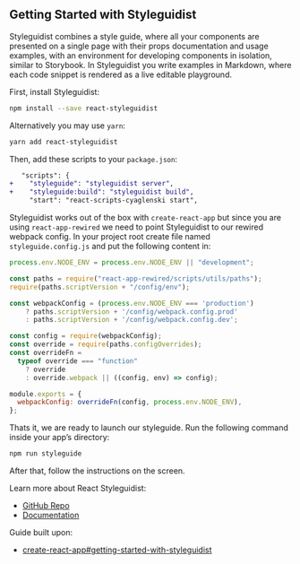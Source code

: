 ## Getting Started with Styleguidist

Styleguidist combines a style guide, where all your components are presented on a single page with their props documentation and usage examples, with an environment for developing components in isolation, similar to Storybook. In Styleguidist you write examples in Markdown, where each code snippet is rendered as a live editable playground.

First, install Styleguidist:

```sh
npm install --save react-styleguidist
```

Alternatively you may use `yarn`:

```sh
yarn add react-styleguidist
```

Then, add these scripts to your `package.json`:

```diff
   "scripts": {
+    "styleguide": "styleguidist server",
+    "styleguide:build": "styleguidist build",
     "start": "react-scripts-cyaglenski start",
```

Styleguidist works out of the box with `create-react-app` but since you are using `react-app-rewired` we need to point Styleguidist to our rewired webpack config. In your project root create file named `styleguide.config.js` and put the following content in:

```javascript
process.env.NODE_ENV = process.env.NODE_ENV || "development";

const paths = require("react-app-rewired/scripts/utils/paths");
require(paths.scriptVersion + "/config/env");

const webpackConfig = (process.env.NODE_ENV === 'production')
    ? paths.scriptVersion + '/config/webpack.config.prod'
    : paths.scriptVersion + '/config/webpack.config.dev';

const config = require(webpackConfig);
const override = require(paths.configOverrides);
const overrideFn =
  typeof override === "function"
    ? override
    : override.webpack || ((config, env) => config);

module.exports = {
  webpackConfig: overrideFn(config, process.env.NODE_ENV),
};
```

Thats it, we are ready to launch our styleguide. Run the following command inside your app’s directory:

```sh
npm run styleguide
```

After that, follow the instructions on the screen.

Learn more about React Styleguidist:

* [GitHub Repo](https://github.com/styleguidist/react-styleguidist)
* [Documentation](https://react-styleguidist.js.org/docs/getting-started.html)

Guide built upon:

* [create-react-app#getting-started-with-styleguidist](https://github.com/facebookincubator/create-react-app/blob/master/packages/react-scripts-cyaglenski/template/README.md#getting-started-with-styleguidist)
